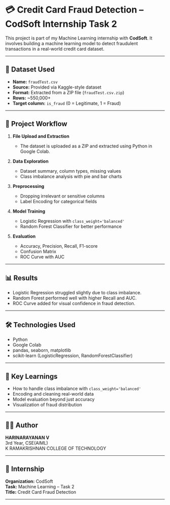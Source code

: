 # 💳 Credit Card Fraud Detection – CodSoft Internship Task 2

This project is part of my Machine Learning internship with **CodSoft**. It involves building a machine learning model to detect fraudulent transactions in a real-world credit card dataset.

---

## 📁 Dataset Used

- **Name:** `fraudTest.csv`
- **Source:** Provided via Kaggle-style dataset
- **Format:** Extracted from a ZIP file (`fraudTest.csv.zip`)
- **Rows:** ~550,000+
- **Target column:** `is_fraud` (0 = Legitimate, 1 = Fraud)

---

## 🚀 Project Workflow

1. **File Upload and Extraction**  
   - The dataset is uploaded as a ZIP and extracted using Python in Google Colab.

2. **Data Exploration**  
   - Dataset summary, column types, missing values
   - Class imbalance analysis with pie and bar charts

3. **Preprocessing**  
   - Dropping irrelevant or sensitive columns
   - Label Encoding for categorical fields

4. **Model Training**  
   - Logistic Regression with `class_weight='balanced'`
   - Random Forest Classifier for better performance

5. **Evaluation**  
   - Accuracy, Precision, Recall, F1-score
   - Confusion Matrix
   - ROC Curve with AUC

---

## 📊 Results

- Logistic Regression struggled slightly due to class imbalance.
- Random Forest performed well with higher Recall and AUC.
- ROC Curve added for visual confidence in fraud detection.

---

## 🛠️ Technologies Used

- Python
- Google Colab
- pandas, seaborn, matplotlib
- scikit-learn (LogisticRegression, RandomForestClassifier)

---

## 📌 Key Learnings

- How to handle class imbalance with `class_weight='balanced'`
- Encoding and cleaning real-world data
- Model evaluation beyond just accuracy
- Visualization of fraud distribution

---

## 🧑‍💻 Author

**HARINARAYANAN V**  
3rd Year, CSE(AIML)  
K RAMAKRISHNAN COLLEGE OF TECHNOLOGY

---

## 🔗 Internship

**Organization:** CodSoft  
**Task:** Machine Learning – Task 2  
**Title:** Credit Card Fraud Detection

---
